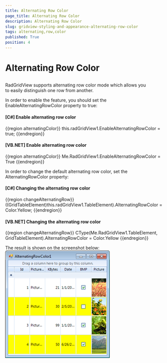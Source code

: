 ```yaml
---
title: Alternating Row Color
page_title: Alternating Row Color
description: Alternating Row Color
slug: gridview-styling-and-appearance-alternating-row-color
tags: alternating,row,color
published: True
position: 4
---
```


# Alternating Row Color



## 

RadGridView supports alternating row color mode which allows you to easily distinguish one row from another. 



In order to enable the feature, you should set the EnableAlternatingRowColor property to true:

#### __[C#] Enable alternating row color__

{{region alternatingColor}}
	            this.radGridView1.EnableAlternatingRowColor = true;
	{{endregion}}



#### __[VB.NET] Enable alternating row color__

{{region alternatingColor}}
	        Me.RadGridView1.EnableAlternatingRowColor = True
	{{endregion}}



In order to change the default alternating row color, set the AlternatingRowColor property:

#### __[C#] Changing the alternating row color__

{{region changeAlternatingRow}}
	            ((GridTableElement)this.radGridView1.TableElement).AlternatingRowColor = Color.Yellow;
	{{endregion}}



#### __[VB.NET] Changing the alternating row color__

{{region changeAlternatingRow}}
	        CType(Me.RadGridView1.TableElement, GridTableElement).AlternatingRowColor = Color.Yellow
	{{endregion}}



The result is shown on the screenshot below:![](images/gridview-styling-and-appearance-alternating-row-color.png)
